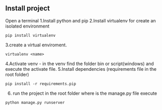 
## Install project
Open a terminal
1.Install python and pip
2.Install virtualenv for create an isolated environment

```
pip install virtualenv

```
3.create a virtual enviroment.

```
virtualenv <name>

```
4.Activate venv - in the venv find the folder bin or script(windows)
and execute the activate file.
5.Install dependencies (requirements file in the root folder)

```
pip install -r requirements.pip

```
6. run the project in the root folder where is the manage.py file execute

```
python manage.py runserver 

```
